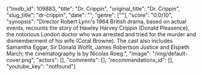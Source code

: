 {"tmdb_id": 109883, "title": "Dr. Crippin", "original_title": "Dr. Crippin", "slug_title": "dr-crippin", "date": "", "genre": [""], "score": "0.0/10", "synopsis": "Director Robert Lynn's 1964 British drama, based on actual events, recounts the story of Hawley Harvey Crippin (Donald Pleasence), the notorious London doctor who was arrested and tried for the murder and dismemberment of his wife (Coral Browne). The cast also includes Samantha Eggar, Sir Donald Wolfit, James Robertson Justice and Elspeth March; the cinematography is by Nicolas Roeg.", "image": "/img/default-cover.png", "actors": [], "comments": [], "recommandations_id": [], "youtube_key": "notfound"}